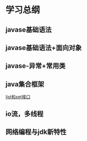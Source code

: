 # 学习总纲

## javase基础语法

## javase基础语法+面向对象

## javase-异常+常用类

## java集合框架

[list和set接口](https://github.com/sanzhixiong19860117/studyJava/tree/master/gather)

## io流，多线程

## 网络编程与jdk新特性

## 
